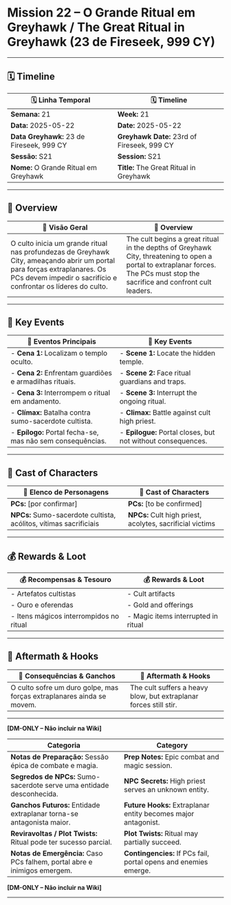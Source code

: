 # Mission 22 – O Grande Ritual em Greyhawk / The Great Ritual in Greyhawk (23 de Fireseek, 999 CY)

---

## 🗓 Timeline
| 🗓 Linha Temporal | 🗓 Timeline |
|-------------------|------------|
| **Semana:** 21 | **Week:** 21 |
| **Data:** 2025-05-22 | **Date:** 2025-05-22 |
| **Data Greyhawk:** 23 de Fireseek, 999 CY | **Greyhawk Date:** 23rd of Fireseek, 999 CY |
| **Sessão:** S21 | **Session:** S21 |
| **Nome:** O Grande Ritual em Greyhawk | **Title:** The Great Ritual in Greyhawk |

---

## 📖 Overview
| 📖 Visão Geral | 📖 Overview |
|----------------|------------|
| O culto inicia um grande ritual nas profundezas de Greyhawk City, ameaçando abrir um portal para forças extraplanares. Os PCs devem impedir o sacrifício e confrontar os líderes do culto. | The cult begins a great ritual in the depths of Greyhawk City, threatening to open a portal to extraplanar forces. The PCs must stop the sacrifice and confront cult leaders. |

---

## 🎲 Key Events
| 🎲 Eventos Principais | 🎲 Key Events |
|-----------------------|--------------|
| - **Cena 1:** Localizam o templo oculto. | - **Scene 1:** Locate the hidden temple. |
| - **Cena 2:** Enfrentam guardiões e armadilhas rituais. | - **Scene 2:** Face ritual guardians and traps. |
| - **Cena 3:** Interrompem o ritual em andamento. | - **Scene 3:** Interrupt the ongoing ritual. |
| - **Clímax:** Batalha contra sumo-sacerdote cultista. | - **Climax:** Battle against cult high priest. |
| - **Epílogo:** Portal fecha-se, mas não sem consequências. | - **Epilogue:** Portal closes, but not without consequences. |

---

## 👥 Cast of Characters
| 👥 Elenco de Personagens | 👥 Cast of Characters |
|--------------------------|-----------------------|
| **PCs:** [por confirmar] | **PCs:** [to be confirmed] |
| **NPCs:** Sumo-sacerdote cultista, acólitos, vítimas sacrificiais | **NPCs:** Cult high priest, acolytes, sacrificial victims |

---

## 💰 Rewards & Loot
| 💰 Recompensas & Tesouro | 💰 Rewards & Loot |
|--------------------------|-------------------|
| - Artefatos cultistas | - Cult artifacts |
| - Ouro e oferendas | - Gold and offerings |
| - Itens mágicos interrompidos no ritual | - Magic items interrupted in ritual |

---

## 🧭 Aftermath & Hooks
| 🧭 Consequências & Ganchos | 🧭 Aftermath & Hooks |
|----------------------------|----------------------|
| O culto sofre um duro golpe, mas forças extraplanares ainda se movem. | The cult suffers a heavy blow, but extraplanar forces still stir. |

---

**[DM-ONLY – Não incluir na Wiki]**

| Categoria | Category |
|-----------|----------|
| **Notas de Preparação:** Sessão épica de combate e magia. | **Prep Notes:** Epic combat and magic session. |
| **Segredos de NPCs:** Sumo-sacerdote serve uma entidade desconhecida. | **NPC Secrets:** High priest serves an unknown entity. |
| **Ganchos Futuros:** Entidade extraplanar torna-se antagonista maior. | **Future Hooks:** Extraplanar entity becomes major antagonist. |
| **Reviravoltas / Plot Twists:** Ritual pode ter sucesso parcial. | **Plot Twists:** Ritual may partially succeed. |
| **Notas de Emergência:** Caso PCs falhem, portal abre e inimigos emergem. | **Contingencies:** If PCs fail, portal opens and enemies emerge. |

**[DM-ONLY – Não incluir na Wiki]**

---
